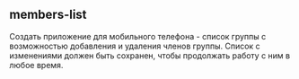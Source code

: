 ## members-list

Создать приложение для мобильного телефона - список группы с возможностью добавления и удаления членов группы. 
Список с изменениями должен быть сохранен, чтобы продолжать работу с ним в любое время. 
